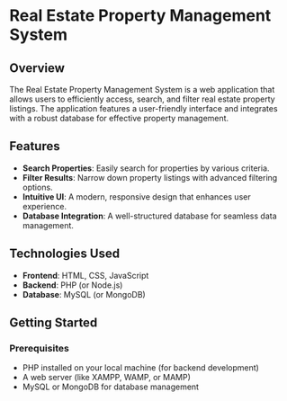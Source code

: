 # Real Estate Property Management System

## Overview

The Real Estate Property Management System is a web application that allows users to efficiently access, search, and filter real estate property listings. The application features a user-friendly interface and integrates with a robust database for effective property management.

## Features

- **Search Properties**: Easily search for properties by various criteria.
- **Filter Results**: Narrow down property listings with advanced filtering options.
- **Intuitive UI**: A modern, responsive design that enhances user experience.
- **Database Integration**: A well-structured database for seamless data management.

## Technologies Used

- **Frontend**: HTML, CSS, JavaScript
- **Backend**: PHP (or Node.js)
- **Database**: MySQL (or MongoDB)

## Getting Started

### Prerequisites

- PHP installed on your local machine (for backend development)
- A web server (like XAMPP, WAMP, or MAMP)
- MySQL or MongoDB for database management


